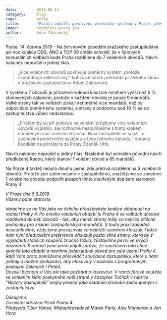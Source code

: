 ```yaml
---
date:         2018-06-14
category:     blog
tags:         volby
title:        "Piráti odmítli pokřivení volebního systému v Praze, přestože by z něho těžili" 
image:        rozdeleni-prahy.jpg
author:       Adam Zábranský
---
```


Praha, 14. června 2018 – Na červnovém zasedání pražského zastupitelstva ad-hoc koalice ODS, ANO a TOP 09 chtěla schválit, že v říjnových komunálních volbách bude Praha rozdělena do 7 volebních obvodů. Návrh nakonec neprošel o jediný hlas.

> „Více volebních obvodů pokřivuje poměrný systém, protože zvýhodňuje velké strany,“ kritizoval návrh předseda pirátského klubu v pražském zastupitelstvu Adam Zábranský.

V systému 7 obvodů je přirozená volební klauzule mnohem vyšší než 5 % stanovených zákonem, protože v každém obvodu je pouze 9 mandátů. Velké strany tak ve volbách získají neúměrně více mandátů, než by odpovídalo poměrnému systému, a strany s podporou pod 10 % se do zastupitelstva vůbec nedostanou.

> „Pirátům by se při pohledu na volební průzkumy více volebních obvodů vyplatilo, ale rozhodně nesouhlasíme s tímto krokem namířeným vůči menším stranám. Naši zastupitelé se snažili o zachování poměrného systému a tedy jednoho obvodu,“ dodává kandidát na primátora za Piráty Zdeněk Hřib. 

Návrh nakonec neprošel o jediný hlas. Následně byl schválen původní návrh předložený Radou, který stanoví 1 volební obvod a 65 mandátů.

Na Praze 4 taktéž nebylo dlouho jasné, zda přetrvá rozdělení na 5 volebních obvodů. Protože zde zatím nejsme v zastupitelstvu, snažili jsme se zavedení 1 volebního obvodu podpořit alespoň tímto otevřeným dopisem starostovi Prahy 4: 

<i>V Praze dne 5.6.2018</i>
<br>
<i>Vážený pane starosto,</i>

<i>obracíme se na Vás jako na čelního představitele koalice vládnoucí na radnici Prahy 4. Po mnoho volebních období je Praha 4 ve volbách účelově rozdělena do pěti obvodů - tak, aby menší strany měly co nejvíce ztížené podmínky pro získání zastupitelských mandátů. S touto praxí zásadně nesouhlasíme, vždy jsme prosazovali co nejnižší uzavírací klauzuli. I když nám nyní předvolební preference přisuzují pozici silné strany, která by z vypadnutí slabších soupeřů značně těžila, zůstáváme pevní ve svých názorech. S radostí jsme proto přijali zprávu, že současná rada chce ukončit toto období a navrhne jeden jediný obvod pro celé území Prahy 4. Rádi Vám proto pomůžeme přesvědčit současné zastupitelky, které s námi jednají o možné spolupráci, aby hlasovaly v souladu s programovým postojem Zelených i Pirátů. </i>
<br>
<i>    Dovolili bychom si Vás ale také požádat o laskavost.  V rámci férové soutěže ve volebním klání poskytněte naší straně v časopise Tučňák v rubrice “Názory zastupitelů” stejný prostor jako ostatním stranám zastoupeným v zastupitelstvu. </i>

<i>Děkujeme. </i>
<br>
<i>
Za místní sdružení Piráti Praha 4
<br>
Předseda Tibor Vansa,
Místopředsedové Marek Paris, Alex Mansurov a Jan Hora
</i>

